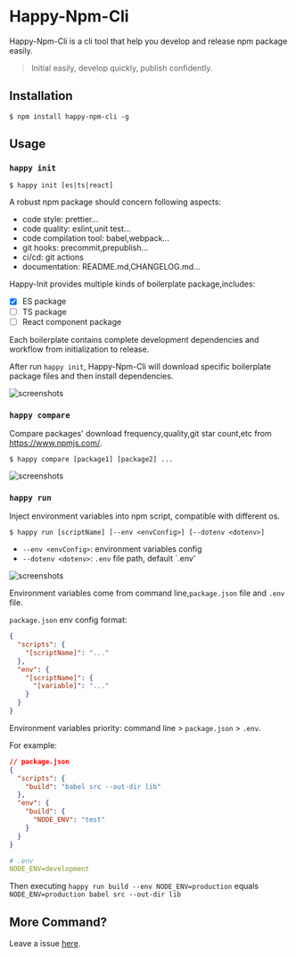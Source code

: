 # Happy-Npm-Cli

Happy-Npm-Cli is a cli tool that help you develop and release npm package easily.

> Initial easily, develop quickly, publish confidently.

## Installation

```shell
$ npm install happy-npm-cli -g
```

## Usage

### `happy init`

```shell
$ happy init [es|ts|react]
```

A robust npm package should concern following aspects:

- code style: prettier...
- code quality: eslint,unit test...
- code compilation tool: babel,webpack...
- git hooks: precommit,prepublish...
- ci/cd: git actions
- documentation: README.md,CHANGELOG.md...

Happy-Init provides multiple kinds of boilerplate package,includes:

- [x] ES package
- [ ] TS package
- [ ] React component package

Each boilerplate contains complete development dependencies and workflow from initialization to release.

After run `happy init`, Happy-Npm-Cli will download specific boilerplate package files and then install dependencies.

![screenshots](https://github.com/buyan302/happy-init/blob/main/init.gif)

### `happy compare`

Compare packages' download frequency,quality,git star count,etc from https://www.npmjs.com/.

```shell
$ happy compare [package1] [package2] ...
```

![screenshots](https://github.com/buyan302/happy-init/blob/main/compare.gif)

### `happy run`

Inject environment variables into npm script, compatible with different os.

```shell
$ happy run [scriptName] [--env <envConfig>] [--dotenv <dotenv>]
```

- `--env <envConfig>`: environment variables config
- `--dotenv <dotenv>`: `.env` file path, default `.env'

![screenshots](https://github.com/buyan302/happy-init/blob/main/run.gif)

Environment variables come from command line,`package.json` file and `.env` file.

`package.json` env config format:

```json
{
  "scripts": {
    "[scriptName]": "..."
  },
  "env": {
    "[scriptName]": {
      "[variable]": "..."
    }
  }
}
```

Environment variables priority: command line > `package.json` > `.env`.

For example:

```json
// package.json
{
  "scripts": {
    "build": "babel src --out-dir lib"
  },
  "env": {
    "build": {
      "NODE_ENV": "test"
    }
  }
}
```

```yml
# .env
NODE_ENV=development
```

Then executing `happy run build --env NODE_ENV=production` equals `NODE_ENV=production babel src --out-dir lib`

## More Command?

Leave a issue [here](https://github.com/buyan302/happy-init/issues).
